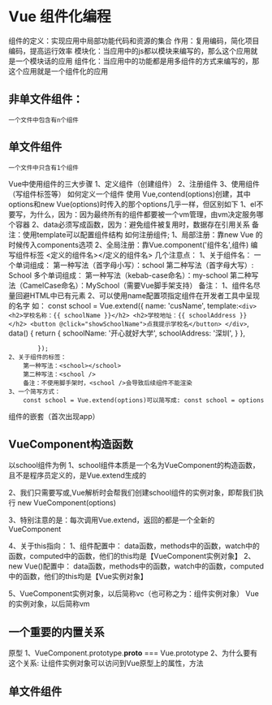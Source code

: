 # Vue  组件化编程

组件的定义：实现应用中局部功能代码和资源的集合
作用：复用编码，简化项目编码，提高运行效率
模块化：当应用中的js都以模块来编写的，那么这个应用就是一个模块话的应用
组件化：当应用中的功能都是用多组件的方式来编写的，那这个应用就是一个组件化的应用

## 非单文件组件：
    一个文件中包含有n个组件
## 单文件组件
    一个文件中只含有1个组件

Vue中使用组件的三大步骤
    1、定义组件（创建组件）
    2、注册组件
    3、使用组件（写组件标签等）
如何定义一个组件
    使用 Vue,contend(options)创建，其中options和new Vue(options)时传入的那个options几乎一样，但区别如下
        1、el不要写，为什么，因为：因为最终所有的组件都要被一个vm管理，由vm决定服务哪个容器
        2、data必须写成函数，因为：避免组件被复用时，数据存在引用关系
    备注：使用template可以配置组件结构
如何注册组件;
    1、局部注册：靠new Vue 的时候传入components选项
    2、全局注册：靠Vue.component('组件名',组件)
编写组件标签
    <定义的组件名></定义的组件名>
几个注意点：
    1、关于组件名：
        一个单词组成：
            第一种写法（首字母小写）：school
            第二种写法（首字母大写）: School
        多个单词组成：
            第一种写法（kebab-case命名）：my-school
            第二种写法（CamelCase命名）：MySchool（需要Vue脚手架支持）
        备注：
            1、组件名尽量回避HTML中已有元素
            2、可以使用name配置项指定组件在开发者工具中呈现的名字
            如：
            const school = Vue.extend({
                name: 'cusName',
                template:`<div>
                        <h2>学校名称：{{ schoolName }}</h2>
                        <h2>学校地址：{{ schoolAddress }}</h2>
                        <button @click="showSchoolName">点我提示学校名</button>
                    </div>`,
                data() {
                    return {
                        schoolName: '开心就好大学',
                        schoolAddress: '深圳',
                    }
                },

            });
    2、关于组件的标签：
        第一种写法：<school></school>
        第二种写法：<school />
        备注：不使用脚手架时，<school />会导致后续组件不能渲染
    3、一个简写方式：
        const school = Vue.extend(options)可以简写成: const school = options
组件的嵌套（首次出现app）

## VueComponent构造函数
以school组件为例
1、school组件本质是一个名为VueComponent的构造函数，且不是程序员定义的，是Vue.extend生成的

2、我们只需要写<school></school>或<school />,Vue解析时会帮我们创建school组件的实例对象，即帮我们执行 new VueComponent(options)

3、特别注意的是：每次调用Vue.extend，返回的都是一个全新的VueComponent

4、关于this指向：
    1、组件配置中：
        data函数，methods中的函数，watch中的函数，computed中的函数，他们的this均是【VueComponent实例对象】
    2、new Vue()配置中：
        data函数，methods中的函数，watch中的函数，computed中的函数，他们的this均是【Vue实例对象】

5、VueComponent实例对象，以后简称vc（也可称之为：组件实例对象）
    Vue的实例对象，以后简称vm
## 一个重要的内置关系
原型
1、VueComponent.prototype.__proto__ === Vue.prototype
2、为什么要有这个关系: 让组件实例对象可以访问到Vue原型上的属性，方法

## 单文件组件